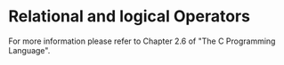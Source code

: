# Relational and logical Operators

For more information please refer to Chapter 2.6 of "The C Programming Language".
